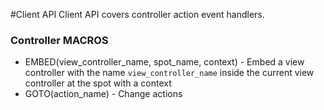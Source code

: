 #Client API
Client API covers controller action event handlers.

### Controller MACROS
  * EMBED(view_controller_name, spot_name, context) - Embed a view controller with the name `view_controller_name` inside the current view controller at the spot with a context
  * GOTO(action_name) - Change actions
